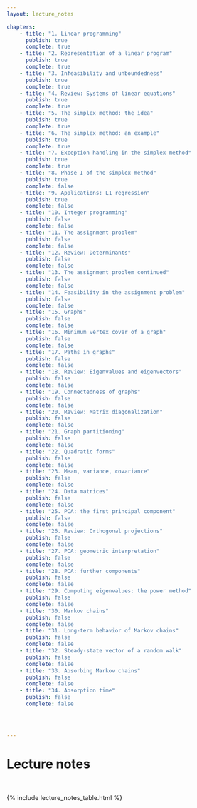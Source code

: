```yaml
---
layout: lecture_notes

chapters:
    - title: "1. Linear programming"
      publish: true
      complete: true
    - title: "2. Representation of a linear program"
      publish: true
      complete: true
    - title: "3. Infeasibility and unboundedness"
      publish: true
      complete: true
    - title: "4. Review: Systems of linear equations"
      publish: true
      complete: true
    - title: "5. The simplex method: the idea"
      publish: true
      complete: true
    - title: "6. The simplex method: an example"
      publish: true
      complete: true
    - title: "7. Exception handling in the simplex method"
      publish: true
      complete: true
    - title: "8. Phase I of the simplex method"
      publish: true
      complete: false
    - title: "9. Applications: L1 regression"
      publish: true
      complete: false
    - title: "10. Integer programming"
      publish: false
      complete: false
    - title: "11. The assignment problem"
      publish: false
      complete: false
    - title: "12. Review: Determinants"
      publish: false
      complete: false
    - title: "13. The assignment problem continued"
      publish: false
      complete: false
    - title: "14. Feasibility in the assignment problem"
      publish: false
      complete: false
    - title: "15. Graphs"
      publish: false
      complete: false
    - title: "16. Minimum vertex cover of a graph"
      publish: false
      complete: false
    - title: "17. Paths in graphs"
      publish: false
      complete: false
    - title: "18. Review: Eigenvalues and eigenvectors"
      publish: false
      complete: false
    - title: "19. Connectedness of graphs"
      publish: false
      complete: false
    - title: "20. Review: Matrix diagonalization"
      publish: false
      complete: false
    - title: "21. Graph partitioning"
      publish: false
      complete: false
    - title: "22. Quadratic forms"
      publish: false
      complete: false
    - title: "23. Mean, variance, covariance"
      publish: false
      complete: false
    - title: "24. Data matrices"
      publish: false
      complete: false
    - title: "25. PCA: the first principal component"
      publish: false
      complete: false
    - title: "26. Review: Orthogonal projections"
      publish: false
      complete: false
    - title: "27. PCA: geometric interpretation"
      publish: false
      complete: false
    - title: "28. PCA: further components"
      publish: false
      complete: false
    - title: "29. Computing eigenvalues: the power method"
      publish: false
      complete: false
    - title: "30. Markov chains"
      publish: false
      complete: false
    - title: "31. Long-term behavior of Markov chains"
      publish: false
      complete: false
    - title: "32. Steady-state vector of a random walk"
      publish: false
      complete: false
    - title: "33. Absorbing Markov chains"
      publish: false
      complete: false
    - title: "34. Absorption time"
      publish: false
      complete: false




---
```


# Lecture notes

<br/>

{% include lecture_notes_table.html %}
